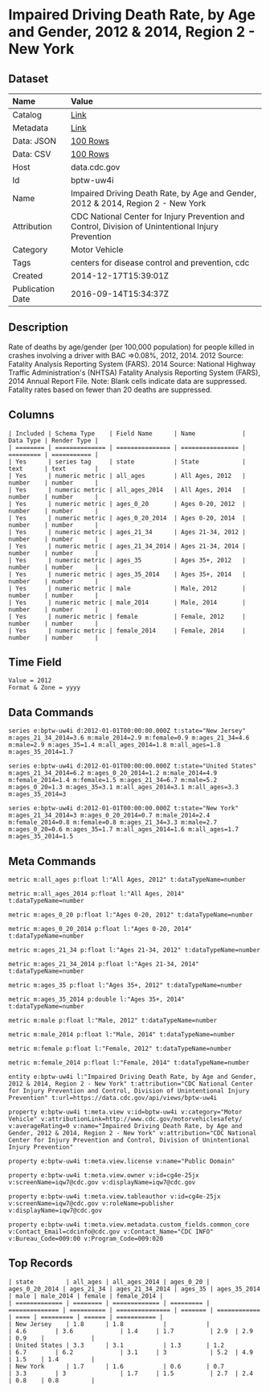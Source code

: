 # Impaired Driving Death Rate, by Age and Gender, 2012 & 2014, Region 2 - New York

## Dataset

| Name | Value |
| :--- | :---- |
| Catalog | [Link](https://catalog.data.gov/dataset/impaired-driving-death-rate-by-age-and-gender-2012-region-2-new-york) |
| Metadata | [Link](https://data.cdc.gov/api/views/bptw-uw4i) |
| Data: JSON | [100 Rows](https://data.cdc.gov/api/views/bptw-uw4i/rows.json?max_rows=100) |
| Data: CSV | [100 Rows](https://data.cdc.gov/api/views/bptw-uw4i/rows.csv?max_rows=100) |
| Host | data.cdc.gov |
| Id | bptw-uw4i |
| Name | Impaired Driving Death Rate, by Age and Gender, 2012 & 2014, Region 2 - New York |
| Attribution | CDC National Center for Injury Prevention and Control, Division of Unintentional Injury Prevention |
| Category | Motor Vehicle |
| Tags | centers for disease control and prevention, cdc |
| Created | 2014-12-17T15:39:01Z |
| Publication Date | 2016-09-14T15:34:37Z |

## Description

Rate of deaths by age/gender (per 100,000 population) for people killed in crashes involving a driver with BAC =>0.08%, 2012, 2014. 2012 Source: Fatality Analysis Reporting System (FARS). 2014 Source: National Highway Traffic Administration's (NHTSA) Fatality Analysis Reporting System (FARS), 2014 Annual Report File. Note: Blank cells indicate data are suppressed. Fatality rates based on fewer than 20 deaths are suppressed.

## Columns

```ls
| Included | Schema Type    | Field Name      | Name             | Data Type | Render Type |
| ======== | ============== | =============== | ================ | ========= | =========== |
| Yes      | series tag     | state           | State            | text      | text        |
| Yes      | numeric metric | all_ages        | All Ages, 2012   | number    | number      |
| Yes      | numeric metric | all_ages_2014   | All Ages, 2014   | number    | number      |
| Yes      | numeric metric | ages_0_20       | Ages 0-20, 2012  | number    | number      |
| Yes      | numeric metric | ages_0_20_2014  | Ages 0-20, 2014  | number    | number      |
| Yes      | numeric metric | ages_21_34      | Ages 21-34, 2012 | number    | number      |
| Yes      | numeric metric | ages_21_34_2014 | Ages 21-34, 2014 | number    | number      |
| Yes      | numeric metric | ages_35         | Ages 35+, 2012   | number    | number      |
| Yes      | numeric metric | ages_35_2014    | Ages 35+, 2014   | number    | number      |
| Yes      | numeric metric | male            | Male, 2012       | number    | number      |
| Yes      | numeric metric | male_2014       | Male, 2014       | number    | number      |
| Yes      | numeric metric | female          | Female, 2012     | number    | number      |
| Yes      | numeric metric | female_2014     | Female, 2014     | number    | number      |
```

## Time Field

```ls
Value = 2012
Format & Zone = yyyy
```

## Data Commands

```ls
series e:bptw-uw4i d:2012-01-01T00:00:00.000Z t:state="New Jersey" m:ages_21_34_2014=3.6 m:male_2014=2.9 m:female=0.9 m:ages_21_34=4.6 m:male=2.9 m:ages_35=1.4 m:all_ages_2014=1.8 m:all_ages=1.8 m:ages_35_2014=1.7

series e:bptw-uw4i d:2012-01-01T00:00:00.000Z t:state="United States" m:ages_21_34_2014=6.2 m:ages_0_20_2014=1.2 m:male_2014=4.9 m:female_2014=1.4 m:female=1.5 m:ages_21_34=6.7 m:male=5.2 m:ages_0_20=1.3 m:ages_35=3.1 m:all_ages_2014=3.1 m:all_ages=3.3 m:ages_35_2014=3

series e:bptw-uw4i d:2012-01-01T00:00:00.000Z t:state="New York" m:ages_21_34_2014=3 m:ages_0_20_2014=0.7 m:male_2014=2.4 m:female_2014=0.8 m:female=0.8 m:ages_21_34=3.3 m:male=2.7 m:ages_0_20=0.6 m:ages_35=1.7 m:all_ages_2014=1.6 m:all_ages=1.7 m:ages_35_2014=1.5
```

## Meta Commands

```ls
metric m:all_ages p:float l:"All Ages, 2012" t:dataTypeName=number

metric m:all_ages_2014 p:float l:"All Ages, 2014" t:dataTypeName=number

metric m:ages_0_20 p:float l:"Ages 0-20, 2012" t:dataTypeName=number

metric m:ages_0_20_2014 p:float l:"Ages 0-20, 2014" t:dataTypeName=number

metric m:ages_21_34 p:float l:"Ages 21-34, 2012" t:dataTypeName=number

metric m:ages_21_34_2014 p:float l:"Ages 21-34, 2014" t:dataTypeName=number

metric m:ages_35 p:float l:"Ages 35+, 2012" t:dataTypeName=number

metric m:ages_35_2014 p:double l:"Ages 35+, 2014" t:dataTypeName=number

metric m:male p:float l:"Male, 2012" t:dataTypeName=number

metric m:male_2014 p:float l:"Male, 2014" t:dataTypeName=number

metric m:female p:float l:"Female, 2012" t:dataTypeName=number

metric m:female_2014 p:float l:"Female, 2014" t:dataTypeName=number

entity e:bptw-uw4i l:"Impaired Driving Death Rate, by Age and Gender, 2012 & 2014, Region 2 - New York" t:attribution="CDC National Center for Injury Prevention and Control, Division of Unintentional Injury Prevention" t:url=https://data.cdc.gov/api/views/bptw-uw4i

property e:bptw-uw4i t:meta.view v:id=bptw-uw4i v:category="Motor Vehicle" v:attributionLink=http://www.cdc.gov/motorvehiclesafety/ v:averageRating=0 v:name="Impaired Driving Death Rate, by Age and Gender, 2012 & 2014, Region 2 - New York" v:attribution="CDC National Center for Injury Prevention and Control, Division of Unintentional Injury Prevention"

property e:bptw-uw4i t:meta.view.license v:name="Public Domain"

property e:bptw-uw4i t:meta.view.owner v:id=cg4e-25jx v:screenName=iqw7@cdc.gov v:displayName=iqw7@cdc.gov

property e:bptw-uw4i t:meta.view.tableauthor v:id=cg4e-25jx v:screenName=iqw7@cdc.gov v:roleName=publisher v:displayName=iqw7@cdc.gov

property e:bptw-uw4i t:meta.view.metadata.custom_fields.common_core v:Contact_Email=cdcinfo@cdc.gov v:Contact_Name="CDC INFO" v:Bureau_Code=009:00 v:Program_Code=009:020
```

## Top Records

```ls
| state         | all_ages | all_ages_2014 | ages_0_20 | ages_0_20_2014 | ages_21_34 | ages_21_34_2014 | ages_35 | ages_35_2014 | male | male_2014 | female | female_2014 | 
| ============= | ======== | ============= | ========= | ============== | ========== | =============== | ======= | ============ | ==== | ========= | ====== | =========== | 
| New Jersey    | 1.8      | 1.8           |           |                | 4.6        | 3.6             | 1.4     | 1.7          | 2.9  | 2.9       | 0.9    |             | 
| United States | 3.3      | 3.1           | 1.3       | 1.2            | 6.7        | 6.2             | 3.1     | 3            | 5.2  | 4.9       | 1.5    | 1.4         | 
| New York      | 1.7      | 1.6           | 0.6       | 0.7            | 3.3        | 3               | 1.7     | 1.5          | 2.7  | 2.4       | 0.8    | 0.8         | 
```